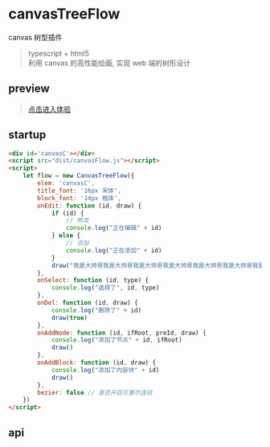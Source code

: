 # canvasTreeFlow
canvas 树型插件
> typescript + html5   
> 利用 canvas 的高性能绘画, 实现 web 端的树形设计  



## preview

> [点击进入体验](https://helltab.github.io/canvasTreeFlow/index.html)

## startup

```html
<div id='canvasC'></div>
<script src="dist/canvasFlow.js"></script>
<script>
    let flow = new CanvasTreeFlow({
        elem: 'canvasC',
        title_font: '16px 宋体',
        block_font: '14px 楷体',
        onEdit: function (id, draw) {
            if (id) {
                // 修改
                console.log("正在编辑" + id)
            } else {
                // 添加
                console.log("正在添加" + id)
            }
            draw("我是大帅哥我是大帅哥我是大帅哥我是大帅哥我是大帅哥我是大帅哥我是大帅哥")
        },
        onSelect: function (id, type) {
            console.log("选择了", id, type)
        },
        onDel: function (id, draw) {
            console.log("删除了" + id)
            draw(true)
        },
        onAddNode: function (id, ifRoot, preId, draw) {
            console.log("添加了节点" + id, ifRoot)
            draw()
        },
        onAddBlock: function (id, draw) {
            console.log("添加了内容块" + id)
            draw()
        },
        bezier: false // 是否开启贝塞尔连线
    })
</script>
```

## api



